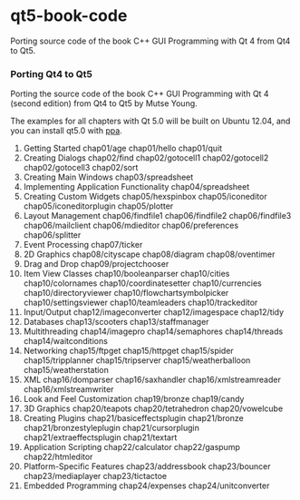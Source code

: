 qt5-book-code
=============

Porting source code of the book C++ GUI Programming with Qt 4 from Qt4 to Qt5.

### Porting Qt4 to Qt5

Porting the source code of the book C++ GUI Programming with Qt 4 (second edition) from Qt4 to Qt5 by Mutse Young.

The examples for all chapters with Qt 5.0 will be built on Ubuntu 12.04, and you can install qt5.0 with [ppa](http://developer.ubuntu.com/get-started/gomobile/).

 1. Getting Started
        chap01/age
        chap01/hello
        chap01/quit
 2. Creating Dialogs
        chap02/find
        chap02/gotocell1
        chap02/gotocell2
        chap02/gotocell3
        chap02/sort
 3. Creating Main Windows
        chap03/spreadsheet
 4. Implementing Application Functionality
        chap04/spreadsheet
 5. Creating Custom Widgets
        chap05/hexspinbox
        chap05/iconeditor
        chap05/iconeditorplugin
        chap05/plotter
 6. Layout Management
        chap06/findfile1
        chap06/findfile2
        chap06/findfile3
        chap06/mailclient
        chap06/mdieditor
        chap06/preferences
        chap06/splitter
 7. Event Processing
        chap07/ticker
 8. 2D Graphics
        chap08/cityscape
        chap08/diagram
        chap08/oventimer
 9. Drag and Drop
        chap09/projectchooser
10. Item View Classes
        chap10/booleanparser
        chap10/cities
        chap10/colornames
        chap10/coordinatesetter
        chap10/currencies
        chap10/directoryviewer
        chap10/flowchartsymbolpicker
        chap10/settingsviewer
        chap10/teamleaders
        chap10/trackeditor
12. Input/Output
        chap12/imageconverter
        chap12/imagespace
        chap12/tidy
13. Databases
        chap13/scooters
        chap13/staffmanager
14. Multithreading
        chap14/imagepro
        chap14/semaphores
        chap14/threads
        chap14/waitconditions
15. Networking
        chap15/ftpget
        chap15/httpget
        chap15/spider
        chap15/tripplanner
        chap15/tripserver
        chap15/weatherballoon
        chap15/weatherstation
16. XML
        chap16/domparser
        chap16/saxhandler
        chap16/xmlstreamreader
        chap16/xmlstreamwriter
19. Look and Feel Customization
        chap19/bronze
        chap19/candy
20. 3D Graphics
        chap20/teapots
        chap20/tetrahedron
        chap20/vowelcube
21. Creating Plugins
        chap21/basiceffectsplugin
        chap21/bronze
        chap21/bronzestyleplugin
        chap21/cursorplugin
        chap21/extraeffectsplugin
        chap21/textart
22. Application Scripting
        chap22/calculator
        chap22/gaspump
        chap22/htmleditor
23. Platform-Specific Features
        chap23/addressbook
        chap23/bouncer
        chap23/mediaplayer
        chap23/tictactoe
24. Embedded Programming
        chap24/expenses
        chap24/unitconverter



